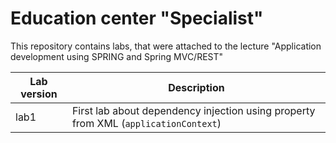 # **Education center "Specialist"**

This repository contains labs, that were attached to the lecture "Application development using SPRING and Spring MVC/REST"

| Lab version | Description |
| ------------- | ------------- |
| lab1 | First lab about dependency injection using property from XML (`applicationContext`) |
